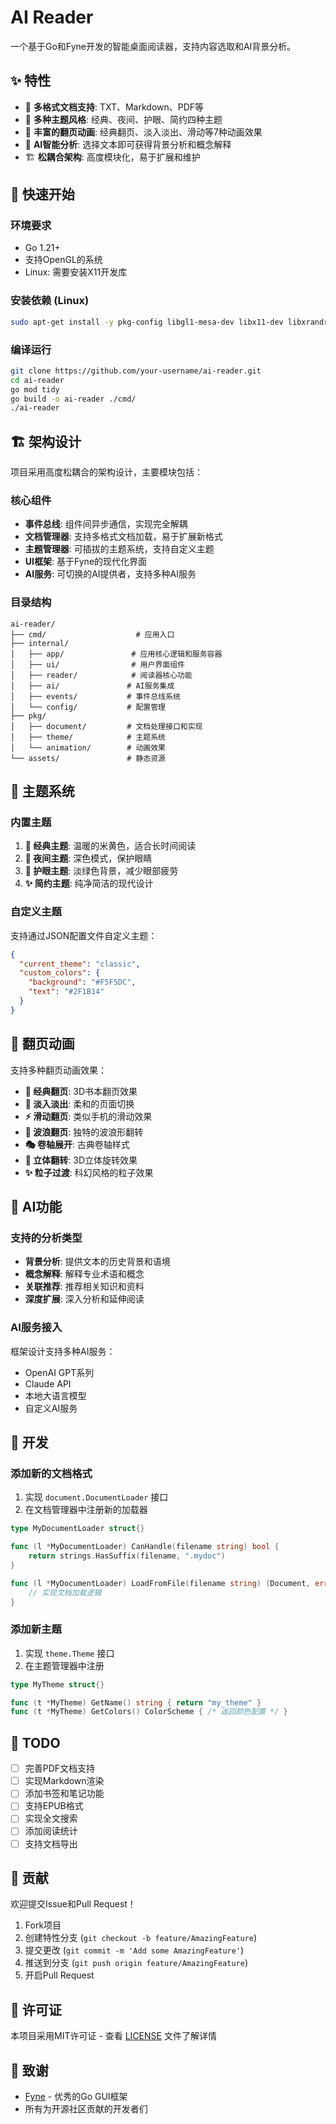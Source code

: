 # AI Reader

一个基于Go和Fyne开发的智能桌面阅读器，支持内容选取和AI背景分析。

## ✨ 特性

- 📖 **多格式文档支持**: TXT、Markdown、PDF等
- 🎨 **多种主题风格**: 经典、夜间、护眼、简约四种主题
- 📑 **丰富的翻页动画**: 经典翻页、淡入淡出、滑动等7种动画效果
- 🤖 **AI智能分析**: 选择文本即可获得背景分析和概念解释
- 🏗️ **松耦合架构**: 高度模块化，易于扩展和维护

## 🚀 快速开始

### 环境要求

- Go 1.21+
- 支持OpenGL的系统
- Linux: 需要安装X11开发库

### 安装依赖 (Linux)

```bash
sudo apt-get install -y pkg-config libgl1-mesa-dev libx11-dev libxrandr-dev libxinerama-dev libxcursor-dev libxi-dev
```

### 编译运行

```bash
git clone https://github.com/your-username/ai-reader.git
cd ai-reader
go mod tidy
go build -o ai-reader ./cmd/
./ai-reader
```

## 🏗️ 架构设计

项目采用高度松耦合的架构设计，主要模块包括：

### 核心组件

- **事件总线**: 组件间异步通信，实现完全解耦
- **文档管理器**: 支持多格式文档加载，易于扩展新格式
- **主题管理器**: 可插拔的主题系统，支持自定义主题
- **UI框架**: 基于Fyne的现代化界面
- **AI服务**: 可切换的AI提供者，支持多种AI服务

### 目录结构

```
ai-reader/
├── cmd/                    # 应用入口
├── internal/
│   ├── app/               # 应用核心逻辑和服务容器
│   ├── ui/                # 用户界面组件
│   ├── reader/            # 阅读器核心功能
│   ├── ai/               # AI服务集成
│   ├── events/           # 事件总线系统
│   └── config/           # 配置管理
├── pkg/
│   ├── document/         # 文档处理接口和实现
│   ├── theme/            # 主题系统
│   └── animation/        # 动画效果
└── assets/               # 静态资源
```

## 🎨 主题系统

### 内置主题

1. **📖 经典主题**: 温暖的米黄色，适合长时间阅读
2. **🌙 夜间主题**: 深色模式，保护眼睛
3. **🌿 护眼主题**: 淡绿色背景，减少眼部疲劳  
4. **✨ 简约主题**: 纯净简洁的现代设计

### 自定义主题

支持通过JSON配置文件自定义主题：

```json
{
  "current_theme": "classic",
  "custom_colors": {
    "background": "#F5F5DC",
    "text": "#2F1B14"
  }
}
```

## 📑 翻页动画

支持多种翻页动画效果：

- **📄 经典翻页**: 3D书本翻页效果
- **💫 淡入淡出**: 柔和的页面切换
- **⚡ 滑动翻页**: 类似手机的滑动效果
- **🌊 波浪翻页**: 独特的波浪形翻转
- **🎭 卷轴展开**: 古典卷轴样式
- **🔄 立体翻转**: 3D立体旋转效果
- **✨ 粒子过渡**: 科幻风格的粒子效果

## 🤖 AI功能

### 支持的分析类型

- **背景分析**: 提供文本的历史背景和语境
- **概念解释**: 解释专业术语和概念
- **关联推荐**: 推荐相关知识和资料
- **深度扩展**: 深入分析和延伸阅读

### AI服务接入

框架设计支持多种AI服务：
- OpenAI GPT系列
- Claude API  
- 本地大语言模型
- 自定义AI服务

## 🔧 开发

### 添加新的文档格式

1. 实现 `document.DocumentLoader` 接口
2. 在文档管理器中注册新的加载器

```go
type MyDocumentLoader struct{}

func (l *MyDocumentLoader) CanHandle(filename string) bool {
    return strings.HasSuffix(filename, ".mydoc")
}

func (l *MyDocumentLoader) LoadFromFile(filename string) (Document, error) {
    // 实现文档加载逻辑
}
```

### 添加新主题

1. 实现 `theme.Theme` 接口
2. 在主题管理器中注册

```go
type MyTheme struct{}

func (t *MyTheme) GetName() string { return "my_theme" }
func (t *MyTheme) GetColors() ColorScheme { /* 返回颜色配置 */ }
```

## 📝 TODO

- [ ] 完善PDF文档支持
- [ ] 实现Markdown渲染
- [ ] 添加书签和笔记功能
- [ ] 支持EPUB格式
- [ ] 实现全文搜索
- [ ] 添加阅读统计
- [ ] 支持文档导出

## 🤝 贡献

欢迎提交Issue和Pull Request！

1. Fork项目
2. 创建特性分支 (`git checkout -b feature/AmazingFeature`)
3. 提交更改 (`git commit -m 'Add some AmazingFeature'`)
4. 推送到分支 (`git push origin feature/AmazingFeature`)
5. 开启Pull Request

## 📄 许可证

本项目采用MIT许可证 - 查看 [LICENSE](LICENSE) 文件了解详情

## 🙏 致谢

- [Fyne](https://fyne.io/) - 优秀的Go GUI框架
- 所有为开源社区贡献的开发者们